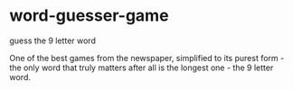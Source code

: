 # word-guesser-game
 guess the 9 letter word

 One of the best games from the newspaper, simplified to its purest form - the only word that truly matters after all is the longest one - the 9 letter word.
